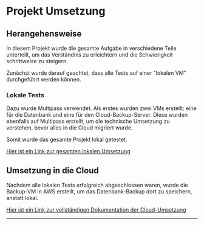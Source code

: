 
# Projekt Umsetzung

## Herangehensweise

In diesem Projekt wurde die gesamte Aufgabe in verschiedene Teile unterteilt, um das Verständnis zu erleichtern und die Schwierigkeit schrittweise zu steigern.

Zunächst wurde darauf geachtet, dass alle Tests auf einer "lokalen VM" durchgeführt werden können. 

### Lokale Tests

Dazu wurde Multipass verwendet. Als erstes wurden zwei VMs erstellt: eine für die Datenbank und eine für den Cloud-Backup-Server. Diese wurden ebenfalls auf Multipass erstellt, um die technische Umsetzung zu verstehen, bevor alles in die Cloud migriert wurde. 

Somit wurde das gesamte Projekt lokal getestet.

[Hier ist ein Link zur gesamten lokalen Umsetzung](./Files/PartTOW.md)

## Umsetzung in die Cloud

Nachdem alle lokalen Tests erfolgreich abgeschlossen waren, wurde die Backup-VM in AWS erstellt, um das Datenbank-Backup dort zu speichern, anstatt lokal.

[Hier ist ein Link zur vollständigen Dokumentation der Cloud-Umsetzung](./Files/Multipass-AWS.md)

---


